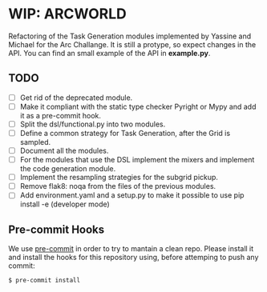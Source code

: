 # WIP: ARCWORLD
Refactoring of the Task Generation modules implemented by Yassine and Michael
for the Arc Challange. It is still a protype, so expect changes in the API.
You can find an small example of the API in **example.py**.

## TODO
- [ ] Get rid of the deprecated module.
- [ ] Make it compliant with the static type checker Pyright or Mypy and add it as a pre-commit hook.
- [ ] Split the dsl/functional.py into two modules.
- [ ] Define a common strategy for Task Generation, after the Grid is sampled.
- [ ] Document all the modules.
- [ ] For the modules that use the DSL implement the mixers and implement the code generation module.
- [ ] Implement the resampling strategies for the subgrid pickup.
- [ ] Remove flak8: noqa from the files of the previous modules.
- [ ] Add environment.yaml and a setup.py to make it possible to use pip install -e (developer mode)

## Pre-commit Hooks
We use [pre-commit](https://pre-commit.com/) in order to try to mantain a clean repo.
Please install it and install the hooks for this repository using, before attemping to push
any commit:
```shell
$ pre-commit install
```
